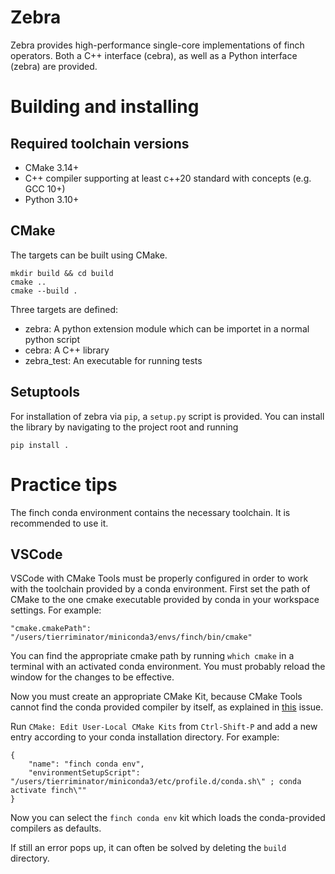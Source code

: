 # Zebra

Zebra provides high-performance single-core implementations of finch operators.
Both a C++ interface (cebra), as well as a Python interface (zebra) are provided.

# Building and installing

## Required toolchain versions

- CMake 3.14+
- C++ compiler supporting at least c++20 standard with concepts (e.g. GCC 10+)
- Python 3.10+

## CMake

The targets can be built using CMake.

```
mkdir build && cd build
cmake ..
cmake --build .
```

Three targets are defined:
- zebra: A python extension module which can be importet in a normal python script
- cebra: A C++ library
- zebra_test: An executable for running tests

## Setuptools

For installation of zebra via `pip`, a `setup.py` script is provided.
You can install the library by navigating to the project root and running
```
pip install .
```

# Practice tips

The finch conda environment contains the necessary toolchain.
It is recommended to use it.

## VSCode

VSCode with CMake Tools must be properly configured in order to work with the toolchain provided by a conda environment.
First set the path of CMake to the one cmake executable provided by conda in your workspace settings.
For example:
```
"cmake.cmakePath": "/users/tierriminator/miniconda3/envs/finch/bin/cmake"
```
You can find the appropriate cmake path by running `which cmake` in a terminal with an activated conda environment.
You must probably reload the window for the changes to be effective.

Now you must create an appropriate CMake Kit, because CMake Tools cannot find the conda provided compiler by itself, as explained in [this](https://github.com/microsoft/vscode-cmake-tools/issues/1445) issue.

Run `CMake: Edit User-Local CMake Kits` from `Ctrl-Shift-P` and add a new entry according to your conda installation directory.
For example:
```
{
    "name": "finch conda env",
    "environmentSetupScript": "/users/tierriminator/miniconda3/etc/profile.d/conda.sh\" ; conda activate finch\""
}
```
Now you can select the `finch conda env` kit which loads the conda-provided compilers as defaults.

If still an error pops up, it can often be solved by deleting the `build` directory.
